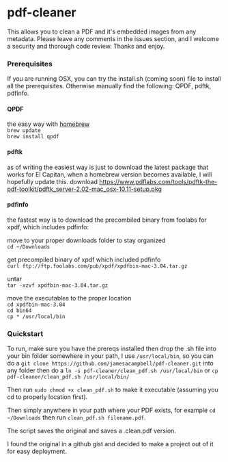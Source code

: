 # pdf-cleaner
This allows you to clean a PDF and it's embedded images from any metadata. 
Please leave any comments in the issues section, and I welcome a security and thorough code review. Thanks and enjoy.

### Prerequisites

If you are running OSX, you can try the install.sh (coming soon) file to install all the prerequisites. Otherwise manually find the following: QPDF, pdftk, pdfinfo.

#### QPDF   
the easy way with [homebrew](http://brew.is)   
`brew update`   
`brew install qpdf`   

#### pdftk
as of writing the easiest way is just to download the latest package that works for El Capitan, when a homebrew version becomes available, I will hopefully update this.
download https://www.pdflabs.com/tools/pdftk-the-pdf-toolkit/pdftk_server-2.02-mac_osx-10.11-setup.pkg 

#### pdfinfo
the fastest way is to download the precombiled binary from foolabs for xpdf, which includes pdfinfo:

move to your proper downloads folder to stay organized   
`cd ~/Downloads`

get precompiled binary of xpdf which included pdfinfo   
`curl ftp://ftp.foolabs.com/pub/xpdf/xpdfbin-mac-3.04.tar.gz`

untar   
`tar -xzvf xpdfbin-mac-3.04.tar.gz`

move the executables to the proper location   
`cd xpdfbin-mac-3.04`   
`cd bin64`   
`cp * /usr/local/bin`   

### Quickstart
To run, make sure you have the prereqs installed then drop the .sh file into your bin folder somewhere in your path, I use `/usr/local/bin`, so you can do a `git clone https://github.com/jamesacampbell/pdf-cleaner.git` into any folder then do a `ln -s pdf-cleaner/clean_pdf.sh /usr/local/bin` or `cp pdf-cleaner/clean_pdf.sh /usr/local/bin/`

Then run `sudo chmod +x clean_pdf.sh` to make it executable (assuming you cd to properly location first).

Then simply anywhere in your path where your PDF exists, for example `cd ~/Downloads` then run `clean_pdf.sh filename.pdf`.

The script saves the original and saves a .clean.pdf version.

I found the original in a github gist and decided to make a project out of it for easy deployment.

